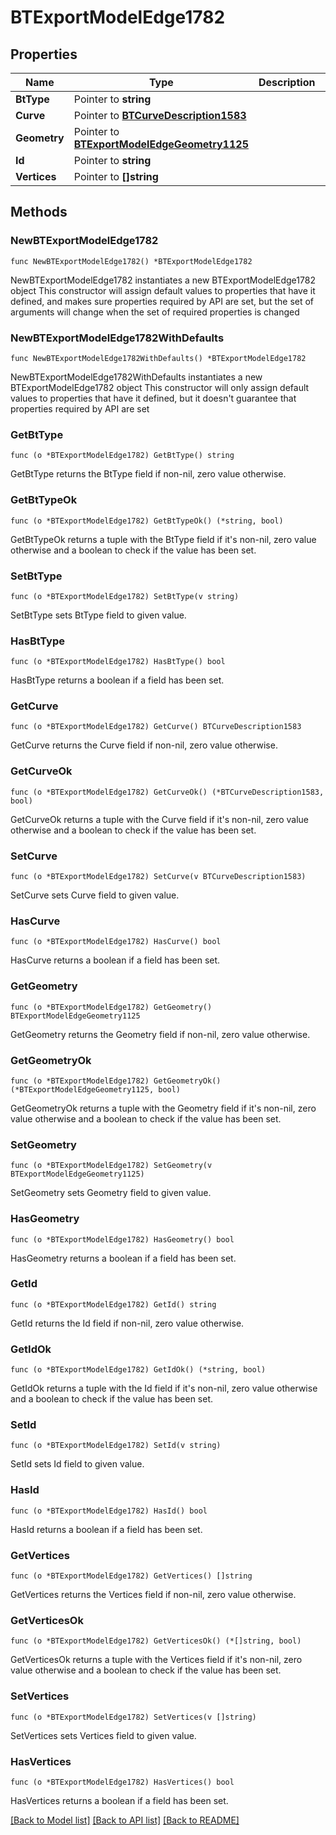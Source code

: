 # BTExportModelEdge1782

## Properties

Name | Type | Description | Notes
------------ | ------------- | ------------- | -------------
**BtType** | Pointer to **string** |  | [optional] 
**Curve** | Pointer to [**BTCurveDescription1583**](BTCurveDescription1583.md) |  | [optional] 
**Geometry** | Pointer to [**BTExportModelEdgeGeometry1125**](BTExportModelEdgeGeometry1125.md) |  | [optional] 
**Id** | Pointer to **string** |  | [optional] 
**Vertices** | Pointer to **[]string** |  | [optional] 

## Methods

### NewBTExportModelEdge1782

`func NewBTExportModelEdge1782() *BTExportModelEdge1782`

NewBTExportModelEdge1782 instantiates a new BTExportModelEdge1782 object
This constructor will assign default values to properties that have it defined,
and makes sure properties required by API are set, but the set of arguments
will change when the set of required properties is changed

### NewBTExportModelEdge1782WithDefaults

`func NewBTExportModelEdge1782WithDefaults() *BTExportModelEdge1782`

NewBTExportModelEdge1782WithDefaults instantiates a new BTExportModelEdge1782 object
This constructor will only assign default values to properties that have it defined,
but it doesn't guarantee that properties required by API are set

### GetBtType

`func (o *BTExportModelEdge1782) GetBtType() string`

GetBtType returns the BtType field if non-nil, zero value otherwise.

### GetBtTypeOk

`func (o *BTExportModelEdge1782) GetBtTypeOk() (*string, bool)`

GetBtTypeOk returns a tuple with the BtType field if it's non-nil, zero value otherwise
and a boolean to check if the value has been set.

### SetBtType

`func (o *BTExportModelEdge1782) SetBtType(v string)`

SetBtType sets BtType field to given value.

### HasBtType

`func (o *BTExportModelEdge1782) HasBtType() bool`

HasBtType returns a boolean if a field has been set.

### GetCurve

`func (o *BTExportModelEdge1782) GetCurve() BTCurveDescription1583`

GetCurve returns the Curve field if non-nil, zero value otherwise.

### GetCurveOk

`func (o *BTExportModelEdge1782) GetCurveOk() (*BTCurveDescription1583, bool)`

GetCurveOk returns a tuple with the Curve field if it's non-nil, zero value otherwise
and a boolean to check if the value has been set.

### SetCurve

`func (o *BTExportModelEdge1782) SetCurve(v BTCurveDescription1583)`

SetCurve sets Curve field to given value.

### HasCurve

`func (o *BTExportModelEdge1782) HasCurve() bool`

HasCurve returns a boolean if a field has been set.

### GetGeometry

`func (o *BTExportModelEdge1782) GetGeometry() BTExportModelEdgeGeometry1125`

GetGeometry returns the Geometry field if non-nil, zero value otherwise.

### GetGeometryOk

`func (o *BTExportModelEdge1782) GetGeometryOk() (*BTExportModelEdgeGeometry1125, bool)`

GetGeometryOk returns a tuple with the Geometry field if it's non-nil, zero value otherwise
and a boolean to check if the value has been set.

### SetGeometry

`func (o *BTExportModelEdge1782) SetGeometry(v BTExportModelEdgeGeometry1125)`

SetGeometry sets Geometry field to given value.

### HasGeometry

`func (o *BTExportModelEdge1782) HasGeometry() bool`

HasGeometry returns a boolean if a field has been set.

### GetId

`func (o *BTExportModelEdge1782) GetId() string`

GetId returns the Id field if non-nil, zero value otherwise.

### GetIdOk

`func (o *BTExportModelEdge1782) GetIdOk() (*string, bool)`

GetIdOk returns a tuple with the Id field if it's non-nil, zero value otherwise
and a boolean to check if the value has been set.

### SetId

`func (o *BTExportModelEdge1782) SetId(v string)`

SetId sets Id field to given value.

### HasId

`func (o *BTExportModelEdge1782) HasId() bool`

HasId returns a boolean if a field has been set.

### GetVertices

`func (o *BTExportModelEdge1782) GetVertices() []string`

GetVertices returns the Vertices field if non-nil, zero value otherwise.

### GetVerticesOk

`func (o *BTExportModelEdge1782) GetVerticesOk() (*[]string, bool)`

GetVerticesOk returns a tuple with the Vertices field if it's non-nil, zero value otherwise
and a boolean to check if the value has been set.

### SetVertices

`func (o *BTExportModelEdge1782) SetVertices(v []string)`

SetVertices sets Vertices field to given value.

### HasVertices

`func (o *BTExportModelEdge1782) HasVertices() bool`

HasVertices returns a boolean if a field has been set.


[[Back to Model list]](../README.md#documentation-for-models) [[Back to API list]](../README.md#documentation-for-api-endpoints) [[Back to README]](../README.md)


